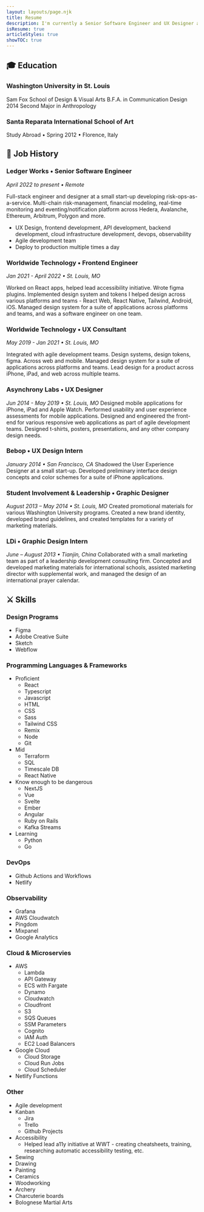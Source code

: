 ```yaml
---
layout: layouts/page.njk
title: Resume
description: I'm currently a Senior Software Engineer and UX Designer at Ledger Works in St. Louis
isResume: true
articleStyles: true
showTOC: true
---
```


## 🎓 Education

### Washington University in St. Louis

Sam Fox School of Design & Visual Arts
B.F.A. in Communication Design 2014
Second Major in Anthropology

### Santa Reparata International School of Art

Study Abroad • Spring 2012 • Florence, Italy

## 💼 Job History

### Ledger Works • Senior Software Engineer

_April 2022 to present • Remote_

Full-stack engineer and designer at a small start-up developing risk-ops-as-a-service. Multi-chain risk-management, financial modeling, real-time monitoring and eventing/notification platform across Hedera, Avalanche, Ethereum, Arbitrum, Polygon and more.

- UX Design, frontend development, API development, backend development, cloud infrastructure development, devops, observability
- Agile development team
- Deploy to production multiple times a day

### Worldwide Technology • Frontend Engineer

_Jan 2021 - April 2022 • St. Louis, MO_

Worked on React apps, helped lead accessibility initiative. Wrote figma plugins. Implemented design system and tokens I helped design across various platforms and teams - React Web, React Native, Tailwind, Android, iOS. Managed design system for a suite of applications across platforms and teams, and was a software engineer on one team.

### Worldwide Technology • UX Consultant

_May 2019 - Jan 2021 • St. Louis, MO_

Integrated with agile development teams. Design systems, design tokens, figma. Across web and mobile. Managed design system for a suite of applications across platforms and teams. Lead design for a product across iPhone, iPad, and web across multiple teams.

### Asynchrony Labs • UX Designer

_Jun 2014 - May 2019 • St. Louis, MO_
Designed mobile applications for iPhone, iPad and Apple Watch. Performed usability and user experience assessments for mobile applications. Designed and engineered the front-end for various responsive web applications as part of agile development teams. Designed t-shirts, posters, presentations, and any other company design needs.

### Bebop • UX Design Intern

_January 2014 • San Francisco, CA_
Shadowed the User Experience Designer at a small start-up. Developed preliminary interface design concepts and color schemes for a suite of iPhone applications.

### Student Involvement & Leadership • Graphic Designer

_August 2013 – May 2014 • St. Louis, MO_
Created promotional materials for various Washington University programs. Created a new brand identity, developed brand guidelines, and created templates for a variety of marketing materials.

### LDi • Graphic Design Intern

_June – August 2013 • Tianjin, China_
Collaborated with a small marketing team as part of a leadership development consulting firm. Concepted and developed marketing materials for international schools, assisted marketing director with supplemental work, and managed the design of an international prayer calendar.

## ⚔️ Skills

### Design Programs

- Figma
- Adobe Creative Suite
- Sketch
- Webflow

### Programming Languages & Frameworks

- Proficient
  - React
  - Typescript
  - Javascript
  - HTML
  - CSS
  - Sass
  - Tailwind CSS
  - Remix
  - Node
  - Git
- Mid
  - Terraform
  - SQL
  - Timescale DB
  - React Native
- Know enough to be dangerous
  - NextJS
  - Vue
  - Svelte
  - Ember
  - Angular
  - Ruby on Rails
  - Kafka Streams
- Learning
  - Python
  - Go

### DevOps

- Github Actions and Workflows
- Netlify

### Observability

- Grafana
- AWS Cloudwatch
- Pingdom
- Mixpanel
- Google Analytics

### Cloud & Microservies

- AWS
  - Lambda
  - API Gateway
  - ECS with Fargate
  - Dynamo
  - Cloudwatch
  - Cloudfront
  - S3
  - SQS Queues
  - SSM Parameters
  - Cognito
  - IAM Auth
  - EC2 Load Balancers
- Google Cloud
  - Cloud Storage
  - Cloud Run Jobs
  - Cloud Scheduler
- Netlify Functions

### Other

- Agile development
- Kanban
  - Jira
  - Trello
  - Github Projects
- Accessibility
  - Helped lead a11y initiative at WWT - creating cheatsheets, training, researching automatic accessibility testing, etc.
- Sewing
- Drawing
- Painting
- Ceramics
- Woodworking
- Archery
- Charcuterie boards
- Bolognese Martial Arts
